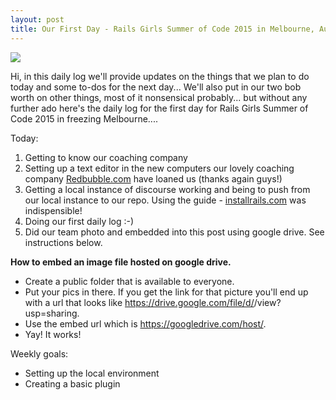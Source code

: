 ```yaml
---
layout: post
title: Our First Day - Rails Girls Summer of Code 2015 in Melbourne, Australia
---
```


![](https://googledrive.com/host/0BzxRUlDjwAFeTldoSzdNbXJuQkE)

Hi, in this daily log we'll provide updates on the things that we plan to do today and some to-dos for the next day...
We'll also put in our two bob worth on other things, most of it nonsensical probably... but without any further ado here's the daily
log for the first day for Rails Girls Summer of Code 2015 in freezing Melbourne....

Today:

1.  Getting to know our coaching company 
2.  Setting up a text editor in the new computers our lovely coaching company [Redbubble.com](http://www.redbubble.com) have loaned us (thanks again guys!)
3.  Getting a local instance of discourse working and being to push from our local instance to our repo.  Using the guide - [installrails.com](http://www.installrails.com) was indispensible!
4.  Doing our first daily log :-)
5.  Did our team photo and embedded into this post using google drive. See instructions below.

**How to embed an image file hosted on google drive.**

- Create a public folder that is available to everyone.
- Put your pics in there.  If you get the link for that picture you'll end up with a url that looks like https://drive.google.com/file/d/<yourimageid>/view?usp=sharing.
- Use the embed url which is https://googledrive.com/host/<yourimageid>.
- Yay! It works!


Weekly goals:

* Setting up the local environment
* Creating a basic plugin





